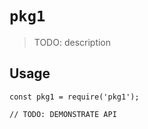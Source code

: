 # `pkg1`

> TODO: description

## Usage

```
const pkg1 = require('pkg1');

// TODO: DEMONSTRATE API
```
